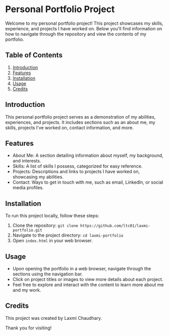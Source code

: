 # Personal Portfolio Project

Welcome to my personal portfolio project! This project showcases my skills, experience, and projects I have worked on. Below you'll find information on how to navigate through the repository and view the contents of my portfolio.

## Table of Contents
1. [Introduction](#introduction)
2. [Features](#features)
3. [Installation](#installation)
4. [Usage](#usage)
5. [Credits](#credits)

## Introduction
This personal portfolio project serves as a demonstration of my abilities, experiences, and projects. It includes sections such as an about me, my skills, projects I've worked on, contact information, and more.

## Features
- About Me: A section detailing information about myself, my background, and interests.
- Skills: A list of skills I possess, categorized for easy reference.
- Projects: Descriptions and links to projects I have worked on, showcasing my abilities.
- Contact: Ways to get in touch with me, such as email, LinkedIn, or social media profiles.

## Installation
To run this project locally, follow these steps:
1. Clone the repository: `git clone https://github.com/ltc01/laxmi-portfolio.git`
2. Navigate to the project directory: `cd laxmi-portfolio`
3. Open `index.html` in your web browser.

## Usage
- Upon opening the portfolio in a web browser, navigate through the sections using the navigation bar.
- Click on project titles or images to view more details about each project.
- Feel free to explore and interact with the content to learn more about me and my work.

## Credits
This project was created by Laxmi Chaudhary.


Thank you for visiting!
